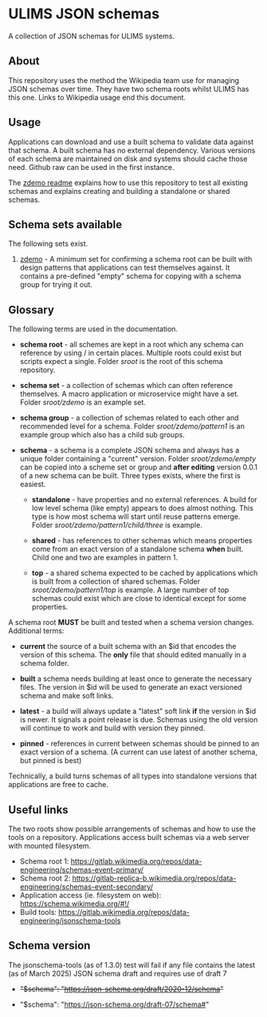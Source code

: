 # ULIMS JSON schemas

A collection of JSON schemas for ULIMS systems.

## About

This repository uses the method the Wikipedia team
use for managing JSON schemas over time. They have
two schema roots whilst ULIMS has this one. Links
to Wikipedia usage end this document.

## Usage

Applications can download and use a built schema to
validate data against that schema. A built schema has no
external dependency. Various versions of each schema
are maintained on disk and systems should cache
those need. Github raw can be used in the first instance.

The [zdemo readme](sroot/zdemo/readme.md) explains how to use
this repository to test all existing schemas and explains
creating and building a standalone or shared schemas. 

## Schema sets available

The following sets exist.

1. [zdemo](sroot/zdemo/readme.md) - A minimum set for
   confirming a schema root can be built with design 
   patterns that applications can test themselves against. It
   contains a pre-defined "empty" schema for copying with a
   schema group for trying it out.

## Glossary

The following terms are used in the documentation.

* **schema root** - all schemes are kept in a root which any
  schema can reference by using / in certain places. Multiple
  roots could exist but scripts expect a single. Folder *sroot*
  is the root of this schema repository. 

* **schema set** - a collection of schemas which can
  often reference themselves. A macro application
  or microservice might have a set. Folder *sroot/zdemo* is
  an example set.

* **schema group** - a collection of schemas related
  to each other and recommended level for a
  schema. Folder *sroot/zdemo/pattern1* is an example group
  which also has a child sub groups.

* **schema** - a schema is a complete JSON schema and always
  has a unique folder containing a "current"
  version. Folder *sroot/zdemo/empty* can be copied
  into a scheme set or group and **after editing**
  version 0.0.1 of a new schema can be built. Three types exists,
  where the first is easiest.

  * **standalone** - have properties and no external references. A
    build for low level schema (like empty) appears to does almost
    nothing. This type is how most schema will start until
    reuse patterns emerge. Folder *sroot/zdemo/pattern1/child/three*
    is example.

  * **shared** - has references to other schemas which means
    properties come from an exact version of a standalone
    schema **when** built. Child one and two are examples
    in pattern 1.

  * **top** - a shared schema expected to be cached by
    applications which is built from a collection of shared
    schemas. Folder *sroot/zdemo/pattern1/top* is example. A
    large number of top schemas could exist which are close
    to identical except for some properties. 

A schema root **MUST** be built and tested when a schema version
changes. Additional terms:

* **current** the source of a built schema with an $id that
  encodes the version of this schema. The **only** file that
  should edited manually in a schema folder.

* **built** a schema needs building at least once to generate
  the necessary files. The version in $id will be used to
  generate an exact versioned schema and make soft links.

* **latest** - a build will always update a "latest"
  soft link **if** the version in $id is newer. It signals
  a point release is due. Schemas using the old version
  will continue to work and build with version they pinned.

* **pinned** - references in current between schemas
should be pinned to an exact version of a schema. (A current
can use latest of another schema, but pinned is best)

Technically, a build turns schemas of all types into
standalone versions that applications are free to cache.

## Useful links

The two roots show possible arrangements of schemas and
how to use the tools on a repository. Applications access
built schemas via a web server with mounted filesystem. 

* Schema root 1: https://gitlab.wikimedia.org/repos/data-engineering/schemas-event-primary/
* Schema root 2: https://gitlab-replica-b.wikimedia.org/repos/data-engineering/schemas-event-secondary/
* Application access (ie. filesystem on web): https://schema.wikimedia.org/#!/
* Build tools: https://gitlab.wikimedia.org/repos/data-engineering/jsonschema-tools

## Schema version

The jsonschema-tools (as of 1.3.0) test will fail if any file
contains the latest (as of March 2025) JSON schema draft
and requires use of draft 7
 
* ~~"$schema": "https://json-schema.org/draft/2020-12/schema"~~

* "$schema": "https://json-schema.org/draft-07/schema#"